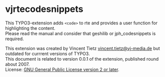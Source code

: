 # vjrtecodesnippets
This TYPO3-extension adds `<code>` to rte and provides a user function for highlighting the content.  
Please read the manual and consider that geshilib or jph_codesnippets is required.  

This extension was created by Vincent Tietz <vincent.tietz@vj-media.de> but outdated for currrent versions of TYPO3.  
This document is related to version 0.0.1 of the extension, published round about 2007.  
License:  [GNU General Public License version 2 or later](http://www.gnu.org/copyleft/gpl.html).  
